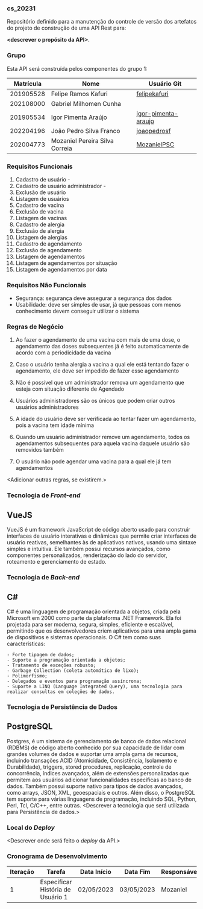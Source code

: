 ### cs_20231
Repositório definido para a manutenção do controle de versão dos artefatos do projeto de construção de uma API Rest para:

**<descrever o propósito da API>**.

### Grupo
Esta API será construída pelos componentes do grupo 1:

|Matrícula|Nome|Usuário Git|
|---|---|---|
|201905528|Felipe Ramos Kafuri|[felipekafuri](https://github.com/felipekafuri)|
|202108000|Gabriel Milhomen Cunha|[]()|
|201905534|Igor Pimenta Araújo|[igor-pimenta-araujo](https://github.com/igor-pimenta-araujo)|
|202204196|João Pedro Silva Franco|[joaopedrosf](https://github.com/joaopedrosf)|
|202004773|Mozaniel Pereira Silva Correia|[MozanielPSC](https://github.com/MozanielPSC)|

### Requisitos Funcionais
1. Cadastro de usuário - <descrever>
2. Cadastro de usuário administrador - <descrever>
3. Exclusão de usuário
4. Listagem de usuários
5. Cadastro de vacina
6. Exclusão de vacina 
7. Listagem de vacinas
8. Cadastro de alergia
9. Exclusão de alergia
10. Listagem de alergias
11. Cadastro de agendamento
12. Exclusão de agendamento
13. Listagem de agendamentos
14. Listagem de agendamentos por situação
15. Listagem de agendamentos por data

### Requisitos Não Funcionais
- Segurança: segurança deve assegurar a segurança dos dados
- Usabilidade: deve ser simples de usar, já que pessoas com menos conhecimento devem conseguir utilizar o sistema

### Regras de Negócio

 1. Ao fazer o agendamento de uma vacina com mais de uma dose, o agendamento das doses subsequentes já é feito automaticamente de acordo com a periodicidade da vacina

 2. Caso o usuário tenha alergia a vacina a qual ele está tentando fazer o agendamento, ele deve ser impedido de fazer esse agendamento

 3. Não é possível que um administrador remova um agendamento que esteja com situação diferente de Agendado

 4. Usuários administradores são os únicos que podem criar outros usuários administradores

 5. A idade do usuário deve ser verificada ao tentar fazer um agendamento, pois a vacina tem idade mínima

 6. Quando um usuário administrador remove um agendamento, todos os agendamentos subsequentes para aquela vacina daquele usuário são removidos também

 7. O usuário não pode agendar uma vacina para a qual ele já tem agendamentos

<Adicionar outras regras, se existirem.>

### Tecnologia de _Front-end_
## VueJS
VueJS é um framework JavaScript de código aberto usado para construir interfaces de usuário interativas e dinâmicas que permite criar interfaces de usuário reativas, semelhantes às de aplicativos nativos, usando uma sintaxe simples e intuitiva. Ele também possui recursos avançados, como componentes personalizados, renderização do lado do servidor, roteamento e gerenciamento de estado.

### Tecnologia de _Back-end_
## C#
C# é uma linguagem de programação orientada a objetos, criada pela Microsoft em 2000 como parte da plataforma .NET Framework. Ela foi projetada para ser moderna, segura, simples, eficiente e escalável, permitindo que os desenvolvedores criem aplicativos para uma ampla gama de dispositivos e sistemas operacionais. O C# tem como suas características:

    - Forte tipagem de dados;
    - Suporte a programação orientada a objetos;
    - Tratamento de exceções robusto;
    - Garbage Collection (coleta automática de lixo);
    - Polimorfismo;
    - Delegados e eventos para programação assíncrona;
    - Suporte a LINQ (Language Integrated Query), uma tecnologia para realizar consultas em coleções de dados.

### Tecnologia de Persistência de Dados
## PostgreSQL
Postgres, é um sistema de gerenciamento de banco de dados relacional (RDBMS) de código aberto conhecido por sua capacidade de lidar com grandes volumes de dados e suportar uma ampla gama de recursos, incluindo transações ACID (Atomicidade, Consistência, Isolamento e Durabilidade), triggers, stored procedures, replicação, controle de concorrência, índices avançados, além de extensões personalizadas que permitem aos usuários adicionar funcionalidades específicas ao banco de dados. Também possui suporte nativo para tipos de dados avançados, como arrays, JSON, XML, geoespaciais e outros. Além disso, o PostgreSQL tem suporte para várias linguagens de programação, incluindo SQL, Python, Perl, Tcl, C/C++, entre outras.
<Descrever a tecnologia que será utilizada para Persistência de dados.>

### Local do _Deploy_
<Descrever onde será feito o _deploy_ da API.>

### Cronograma de Desenvolvimento

|Iteração|Tarefa|Data Início|Data Fim|Responsável|Situação|
|---|---|---|---|---|---|
|1|Especificar História de Usuário 1|02/05/2023|03/05/2023|Mozaniel|Programada|
